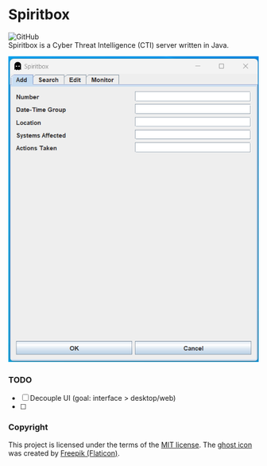 # Spiritbox
![GitHub](https://img.shields.io/github/license/cyberphor/spiritbox)  
Spiritbox is a Cyber Threat Intelligence (CTI) server written in Java. 

![Screenshot](/screenshot.png)

### TODO
- [ ] Decouple UI (goal: interface > desktop/web)
- [ ] 

### Copyright
This project is licensed under the terms of the [MIT license](/LICENSE). The [ghost icon](/src/ghost.png) was created by <a href="https://www.flaticon.com/free-icons/ghost" title="ghost icons">Freepik (Flaticon)</a>.